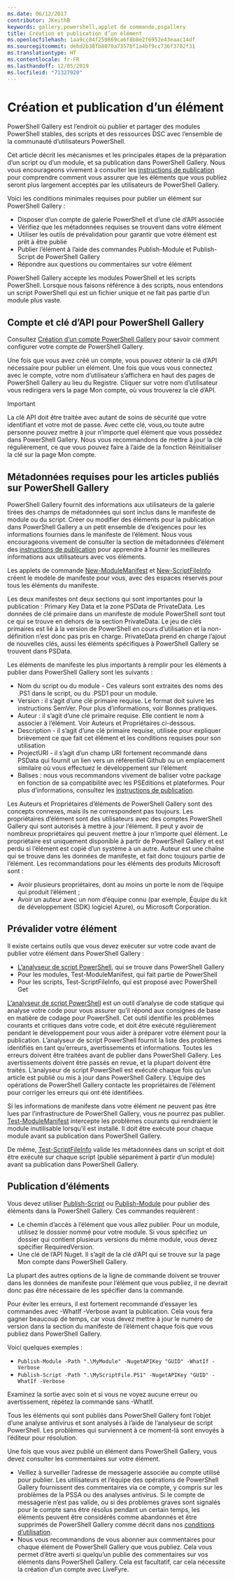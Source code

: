 ```yaml
---
ms.date: 06/12/2017
contributor: JKeithB
keywords: gallery,powershell,applet de commande,psgallery
title: Création et publication d’un élément
ms.openlocfilehash: 1aa9cc84f259869ca6f8b8e2f6952e43eaac14df
ms.sourcegitcommit: debd2b38fb8070a7357bf1a4bf9cc736f3702f31
ms.translationtype: HT
ms.contentlocale: fr-FR
ms.lasthandoff: 12/05/2019
ms.locfileid: "71327920"
---
```

# <a name="creating-and-publishing-an-item"></a>Création et publication d’un élément

PowerShell Gallery est l’endroit où publier et partager des modules PowerShell stables, des scripts et des ressources DSC avec l’ensemble de la communauté d’utilisateurs PowerShell.

Cet article décrit les mécanismes et les principales étapes de la préparation d’un script ou d’un module, et sa publication dans PowerShell Gallery. Nous vous encourageons vivement à consulter les [instructions de publication](../../concepts/publishing-guidelines.md) pour comprendre comment vous assurer que les éléments que vous publiez seront plus largement acceptés par les utilisateurs de PowerShell Gallery.

Voici les conditions minimales requises pour publier un élément sur PowerShell Gallery :

- Disposer d’un compte de galerie PowerShell et d’une clé d’API associée
- Vérifiez que les métadonnées requises se trouvent dans votre élément
- Utiliser les outils de prévalidation pour garantir que votre élément est prêt à être publié
- Publier l’élément à l’aide des commandes Publish-Module et Publish-Script de PowerShell Gallery
- Répondre aux questions ou commentaires sur votre élément

PowerShell Gallery accepte les modules PowerShell et les scripts PowerShell. Lorsque nous faisons référence à des scripts, nous entendons un script PowerShell qui est un fichier unique et ne fait pas partie d’un module plus vaste.

## <a name="powershell-gallery-account-and-api-key"></a>Compte et clé d’API pour PowerShell Gallery

Consultez [Création d’un compte PowerShell Gallery](creating-an-account.md) pour savoir comment configurer votre compte de PowerShell Gallery.

Une fois que vous avez créé un compte, vous pouvez obtenir la clé d’API nécessaire pour publier un élément. Une fois que vous vous connectez avec le compte, votre nom d’utilisateur s’affichera en haut des pages de PowerShell Gallery au lieu du Registre. Cliquer sur votre nom d’utilisateur vous redirigera vers la page Mon compte, où vous trouverez la clé d’API.

> [!IMPORTANT]
> La clé API doit être traitée avec autant de soins de sécurité que votre identifiant et votre mot de passe. Avec cette clé, vous,ou toute autre personne pouvez mettre à jour n’importe quel élément que vous possédez dans PowerShell Gallery. Nous vous recommandons de mettre à jour la clé régulièrement, ce que vous pouvez faire à l’aide de la fonction Réinitialiser la clé sur la page Mon compte.

## <a name="required-metadata-for-items-published-to-the-powershell-gallery"></a>Métadonnées requises pour les articles publiés sur PowerShell Gallery

PowerShell Gallery fournit des informations aux utilisateurs de la galerie tirées des champs de métadonnées qui sont inclus dans le manifeste de module ou du script. Créer ou modifier des éléments pour la publication dans PowerShell Gallery a un petit ensemble de d’exigences pour les informations fournies dans le manifeste de l’élément. Nous vous encourageons vivement de consulter la section de métadonnées d’élément des [instructions de publication](../../concepts/publishing-guidelines.md) pour apprendre à fournir les meilleures informations aux utilisateurs avec vos éléments.

Les applets de commande [New-ModuleManifest](/powershell/module/microsoft.powershell.core/new-modulemanifest) et [New-ScriptFileInfo](/powershell/module/PowerShellGet/New-ScriptFileInfo) créent le modèle de manifeste pour vous, avec des espaces réservés pour tous les éléments du manifeste.

Les deux manifestes ont deux sections qui sont importantes pour la publication : Primary Key Data et la zone PSData de PrivateData. Les données de clé primaire dans un manifeste de module PowerShell sont tout ce qui se trouve en dehors de la section PrivateData. Le jeu de clés primaires est lié à la version de PowerShell en cours d’utilisation et la non-définition n’est donc pas pris en charge. PrivateData prend en charge l’ajout de nouvelles clés, aussi les éléments spécifiques à PowerShell Gallery se trouvent dans PSData.

Les éléments de manifeste les plus importants à remplir pour les éléments à publier dans PowerShell Gallery sont les suivants :

- Nom du script ou du module - Ces valeurs sont extraites des noms des .PS1 dans le script, ou du .PSD1 pour un module.
- Version : il s’agit d’une clé primaire requise. Le format doit suivre les instructions SemVer. Pour plus d’informations, voir Bonnes pratiques.
- Auteur : il s’agit d’une clé primaire requise. Elle contient le nom à associer à l’élément. Voir Auteurs et Propriétaires ci-dessous.
- Description - il s’agit d’une clé primaire requise, utilisée pour expliquer brièvement ce que fait cet élément et les conditions requises pour son utilisation
- ProjectURI - il s’agit d’un champ URI fortement recommandé dans PSData qui fournit un lien vers un référentiel Github ou un emplacement similaire où vous effectuez le développement sur l’élément
- Balises : nous vous recommandons vivement de baliser votre package en fonction de sa compatibilité avec les PSEditions et plateformes. Pour plus d’informations, consultez les [instructions de publication](../../concepts/publishing-guidelines.md#tag-your-package-with-the-compatible-pseditions-and-platforms).

Les Auteurs et Propriétaires d’éléments de PowerShell Gallery sont des concepts connexes, mais ils ne correspondent pas toujours. Les propriétaires d’élément sont des utilisateurs avec des comptes PowerShell Gallery qui sont autorisés à mettre à jour l’élément. Il peut y avoir de nombreux propriétaires qui peuvent mettre à jour n’importe quel élément. Le propriétaire est uniquement disponible à partir de PowerShell Gallery et est perdu si l’élément est copié d’un système à un autre. Auteur est une chaîne qui se trouve dans les données de manifeste, et fait donc toujours partie de l’élément. Les recommandations pour les éléments des produits Microsoft sont :

- Avoir plusieurs propriétaires, dont au moins un porte le nom de l’équipe qui produit l’élément ;
- Avoir un auteur avec un nom d’équipe connu (par exemple, Équipe du kit de développement (SDK) logiciel Azure), ou Microsoft Corporation.

## <a name="pre-validate-your-item"></a>Prévalider votre élément

Il existe certains outils que vous devez exécuter sur votre code avant de publier votre élément dans PowerShell Gallery :

- [L’analyseur de script PowerShell](https://www.powershellgallery.com/packages/PSScriptAnalyzer/), qui se trouve dans PowerShell Gallery
- Pour les modules, Test-ModuleManifest, qui fait partie de PowerShell
- Pour les scripts, Test-ScriptFileInfo, qui est proposé avec PowerShell Get

[L’analyseur de script PowerShell](https://www.powershellgallery.com/packages/PSScriptAnalyzer/) est un outil d’analyse de code statique qui analyse votre code pour vous assurer qu’il répond aux consignes de base en matière de codage pour PowerShell. Cet outil identifie les problèmes courants et critiques dans votre code, et doit être exécuté régulièrement pendant le développement pour vous aider à préparer votre élément pour la publication. L’analyseur de script PowerShell fournit la liste des problèmes identifiés en tant qu’erreurs, avertissements et informations. Toutes les erreurs doivent être traitées avant de publier dans PowerShell Gallery. Les avertissements doivent être passés en revue, et la plupart doivent être traités. L’analyseur de script PowerShell est exécuté chaque fois qu’un article est publié ou mis à jour dans PowerShell Gallery. L’équipe des opérations de PowerShell Gallery contacte les propriétaires de l’élément pour corriger les erreurs qui ont été identifiées.

Si les informations de manifeste dans votre élément ne peuvent pas être lues par l’infrastructure de PowerShell Gallery, vous ne pourrez pas publier. [Test-ModuleManifest](/powershell/module/microsoft.powershell.core/test-modulemanifest) intercepte les problèmes courants qui rendraient le module inutilisable lorsqu’il est installé. Il doit être exécuté pour chaque module avant sa publication dans PowerShell Gallery.

De même, [Test-ScriptFileInfo](/powershell/module/PowerShellGet/test-scriptfileinfo) valide les métadonnées dans un script et doit être exécuté sur chaque script (publié séparément à partir d’un module) avant sa publication dans PowerShell Gallery.

## <a name="publishing-items"></a>Publication d’éléments

Vous devez utiliser [Publish-Script](/powershell/module/PowerShellGet/publish-script) ou [Publish-Module](/powershell/module/PowerShellGet/publish-module) pour publier des éléments dans la PowerShell Gallery. Ces commandes requièrent :

- Le chemin d’accès à l’élément que vous allez publier. Pour un module, utilisez le dossier nommé pour votre module. Si vous spécifiez un dossier qui contient plusieurs versions du même module, vous devez spécifier RequiredVersion.
- Une clé de l’API Nuget. Il s’agit de la clé d’API qui se trouve sur la page Mon compte dans PowerShell Gallery.

La plupart des autres options de la ligne de commande doivent se trouver dans les données de manifeste pour l’élément que vous publiez, il ne devrait donc pas être nécessaire de les spécifier dans la commande.

Pour éviter les erreurs, il est fortement recommandé d’essayer les commandes avec -WhatIf -Verbose avant la publication. Cela vous fera gagner beaucoup de temps, car vous devez mettre à jour le numéro de version dans la section du manifeste de l’élément chaque fois que vous publiez dans PowerShell Gallery.

Voici quelques exemples :

* `Publish-Module -Path ".\MyModule" -NugetAPIKey "GUID" -WhatIf -Verbose`
* `Publish-Script -Path ".\MyScriptFile.PS1" -NugetAPIKey "GUID" -WhatIf -Verbose`

Examinez la sortie avec soin et si vous ne voyez aucune erreur ou avertissement, répétez la commande sans -WhatIf.

Tous les éléments qui sont publiés dans PowerShell Gallery font l’objet d’une analyse antivirus et sont analysés à l’aide de l’analyseur de script PowerShell. Les problèmes qui surviennent à ce moment-là sont envoyés à l’éditeur pour résolution.

Une fois que vous avez publié un élément dans PowerShell Gallery, vous devez consulter les commentaires sur votre élément.

- Veillez à surveiller l’adresse de messagerie associée au compte utilisé pour publier. Les utilisateurs et l’équipe des opérations de PowerShell Gallery fournissent des commentaires via ce compte, y compris sur les problèmes de la PSSA ou des analyses antivirus. Si le compte de messagerie n’est pas valide, ou si des problèmes graves sont signalés pour le compte sans être résolus pendant un certain temps, les éléments peuvent être considérés comme abandonnés et être supprimés de PowerShell Gallery comme décrit dans nos [conditions d’utilisation](https://www.powershellgallery.com/policies/Terms).
- Nous vous recommandons de vous abonner aux commentaires pour chaque élément de PowerShell Gallery que vous publiez. Cela vous permet d’être averti si quelqu’un publie des commentaires sur vos éléments dans PowerShell Gallery. Cela est facultatif, car cela nécessite la création d’un compte avec LiveFyre.
